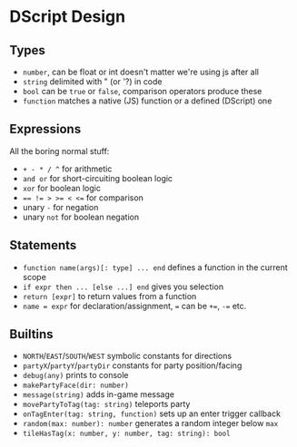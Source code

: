 # DScript Design

## Types

- `number`, can be float or int doesn't matter we're using js after all
- `string` delimited with " (or '?) in code
- `bool` can be `true` or `false`, comparison operators produce these
- `function` matches a native (JS) function or a defined (DScript) one

## Expressions

All the boring normal stuff:

- `+ - * / ^` for arithmetic
- `and or` for short-circuiting boolean logic
- `xor` for boolean logic
- `== != > >= < <=` for comparison
- unary `-` for negation
- unary `not` for boolean negation

## Statements

- `function name(args)[: type] ... end` defines a function in the current scope
- `if expr then ... [else ...] end` gives you selection
- `return [expr]` to return values from a function
- `name = expr` for declaration/assignment, `=` can be `+=`, `-=` etc.

## Builtins

- `NORTH`/`EAST`/`SOUTH`/`WEST` symbolic constants for directions
- `partyX`/`partyY`/`partyDir` constants for party position/facing
- `debug(any)` prints to console
- `makePartyFace(dir: number)`
- `message(string)` adds in-game message
- `movePartyToTag(tag: string)` teleports party
- `onTagEnter(tag: string, function)` sets up an enter trigger callback
- `random(max: number): number` generates a random integer below `max`
- `tileHasTag(x: number, y: number, tag: string): bool`
